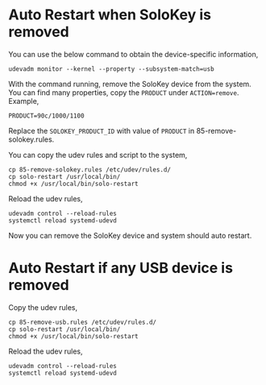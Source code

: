 # Auto Restart when SoloKey is removed

You can use the below command to obtain the device-specific information,

    udevadm monitor --kernel --property --subsystem-match=usb

With the command running, remove the SoloKey device from the system.
You can find many properties, copy the `PRODUCT` under `ACTION=remove`.
Example,

    PRODUCT=90c/1000/1100

Replace the `SOLOKEY_PRODUCT_ID` with value of `PRODUCT` in 85-remove-solokey.rules.

You can copy the udev rules and script to the system,

    cp 85-remove-solokey.rules /etc/udev/rules.d/
    cp solo-restart /usr/local/bin/
    chmod +x /usr/local/bin/solo-restart

Reload the udev rules,

    udevadm control --reload-rules
    systemctl reload systemd-udevd

Now you can remove the SoloKey device and system should auto restart.

# Auto Restart if any USB device is removed

Copy the udev rules,

    cp 85-remove-usb.rules /etc/udev/rules.d/
    cp solo-restart /usr/local/bin/
    chmod +x /usr/local/bin/solo-restart

Reload the udev rules,

    udevadm control --reload-rules
    systemctl reload systemd-udevd
